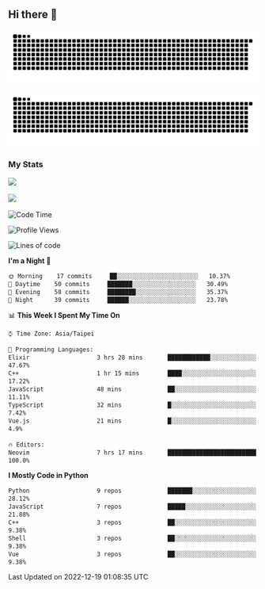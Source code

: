 ## Hi there 👋

<div align="center">

![GitHub Snake Light](https://raw.githubusercontent.com/CSY54/CSY54/snake/github-snake.svg#gh-light-mode-only)

![GitHub Snake dark](https://raw.githubusercontent.com/CSY54/CSY54/snake/github-snake-dark.svg#gh-dark-mode-only)

</div>

### My Stats

![](https://github-readme-stats.vercel.app/api?username=CSY54&theme=nord&show_icons=true)

![](https://github-readme-stats.vercel.app/api/top-langs/?username=CSY54&theme=nord&layout=compact&card_width=445)

<!--START_SECTION:waka-->
![Code Time](http://img.shields.io/badge/Code%20Time-1%2C413%20hrs%2012%20mins-blue)

![Profile Views](http://img.shields.io/badge/Profile%20Views-12-blue)

![Lines of code](https://img.shields.io/badge/From%20Hello%20World%20I%27ve%20Written-113%20Thousand%20lines%20of%20code-blue)

**I'm a Night 🦉** 

```text
🌞 Morning    17 commits     ██░░░░░░░░░░░░░░░░░░░░░░░   10.37% 
🌆 Daytime    50 commits     ███████░░░░░░░░░░░░░░░░░░   30.49% 
🌃 Evening    58 commits     ████████░░░░░░░░░░░░░░░░░   35.37% 
🌙 Night      39 commits     ██████░░░░░░░░░░░░░░░░░░░   23.78%

```


📊 **This Week I Spent My Time On** 

```text
⌚︎ Time Zone: Asia/Taipei

💬 Programming Languages: 
Elixir                   3 hrs 28 mins       ████████████░░░░░░░░░░░░░   47.67% 
C++                      1 hr 15 mins        ████░░░░░░░░░░░░░░░░░░░░░   17.22% 
JavaScript               48 mins             ██░░░░░░░░░░░░░░░░░░░░░░░   11.11% 
TypeScript               32 mins             █░░░░░░░░░░░░░░░░░░░░░░░░   7.42% 
Vue.js                   21 mins             █░░░░░░░░░░░░░░░░░░░░░░░░   4.9%

🔥 Editors: 
Neovim                   7 hrs 17 mins       █████████████████████████   100.0%

```

**I Mostly Code in Python** 

```text
Python                   9 repos             ███████░░░░░░░░░░░░░░░░░░   28.12% 
JavaScript               7 repos             █████░░░░░░░░░░░░░░░░░░░░   21.88% 
C++                      3 repos             ██░░░░░░░░░░░░░░░░░░░░░░░   9.38% 
Shell                    3 repos             ██░░░░░░░░░░░░░░░░░░░░░░░   9.38% 
Vue                      3 repos             ██░░░░░░░░░░░░░░░░░░░░░░░   9.38%

```



 Last Updated on 2022-12-19 01:08:35 UTC
<!--END_SECTION:waka-->

<!--
**CSY54/CSY54** is a ✨ _special_ ✨ repository because its `README.md` (this file) appears on your GitHub profile.

Here are some ideas to get you started:

- 🔭 I’m currently working on ...
- 🌱 I’m currently learning ...
- 👯 I’m looking to collaborate on ...
- 🤔 I’m looking for help with ...
- 💬 Ask me about ...
- 📫 How to reach me: ...
- 😄 Pronouns: ...
- ⚡ Fun fact: ...
-->
